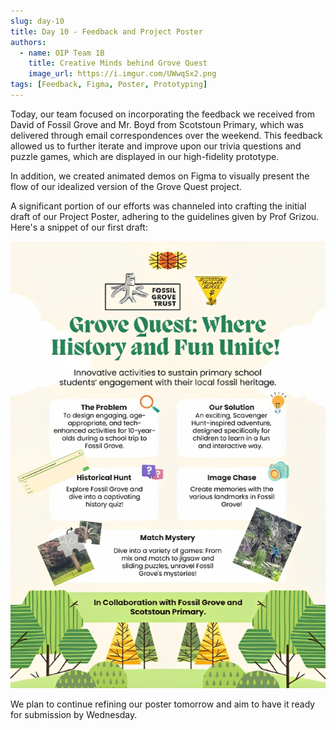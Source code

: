 ```yaml
---
slug: day-10
title: Day 10 - Feedback and Project Poster
authors:
  - name: OIP Team 1B
    title: Creative Minds behind Grove Quest
    image_url: https://i.imgur.com/UWwqSx2.png
tags: [Feedback, Figma, Poster, Prototyping]
---
```


Today, our team focused on incorporating the feedback we received from David of Fossil Grove and Mr. Boyd from Scotstoun Primary, which was delivered through email correspondences over the weekend. This feedback allowed us to further iterate and improve upon our trivia questions and puzzle games, which are displayed in our high-fidelity prototype.

In addition, we created animated demos on Figma to visually present the flow of our idealized version of the Grove Quest project.

A significant portion of our efforts was channeled into crafting the initial draft of our Project Poster, adhering to the guidelines given by Prof Grizou. Here's a snippet of our first draft:

![Poster Image](../static/img/blog/day10_poster.png)

We plan to continue refining our poster tomorrow and aim to have it ready for submission by Wednesday.
